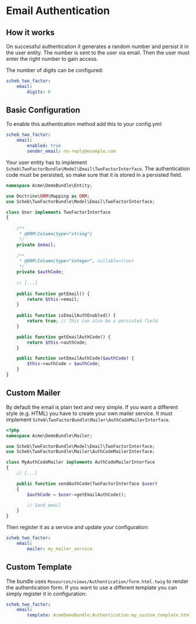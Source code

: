 Email Authentication
====================

## How it works ##

On successful authentication it generates a random number and persist it in the user entity. The number is sent to the user via email. Then the user must enter the right number to gain access.

The number of digits can be configured:

```yaml
scheb_two_factor:
    email:
        digits: 6
```


## Basic Configuration ##

To enable this authentication method add this to your config.yml:

```yaml
scheb_two_factor:
    email:
        enabled: true
        sender_email: no-reply@example.com
```

Your user entity has to implement `Scheb\TwoFactorBundle\Model\Email\TwoFactorInterface`. The authentication code must be persisted, so make sure that it is stored in a persisted field.

```php
namespace Acme\DemoBundle\Entity;

use Doctrine\ORM\Mapping as ORM;
use Scheb\TwoFactorBundle\Model\Email\TwoFactorInterface;

class User implements TwoFactorInterface
{
    
    /**
     * @ORM\Column(type="string")
     */
    private $email;
    
    /**
     * @ORM\Column(type="integer", nullable=true)
     */
    private $authCode;
    
    // [...]
    
    public function getEmail() {
        return $this->email;
    }
    
    public function isEmailAuthEnabled() {
        return true; // This can also be a persisted field
    }

    public function getEmailAuthCode() {
        return $this->authCode;
    }

    public function setEmailAuthCode($authCode) {
        $this->authCode = $authCode;
    }
}
```


## Custom Mailer ##

By default the email is plain text and very simple. If you want a different style (e.g. HTML) you have to create your own mailer service. It must implement `Scheb\TwoFactorBundle\Mailer\AuthCodeMailerInterface`.

```php
<?php
namespace Acme\DemoBundle\Mailer;

use Scheb\TwoFactorBundle\Model\Email\TwoFactorInterface;
use Scheb\TwoFactorBundle\Mailer\AuthCodeMailerInterface;

class MyAuthCodeMailer implements AuthCodeMailerInterface
{
    // [...]

    public function sendAuthCode(TwoFactorInterface $user)
    {
        $authCode = $user->getEmailAuthCode();

        // Send email
    }
}
```

Then register it as a service and update your configuration:

```yaml
scheb_two_factor:
    email:
        mailer: my_mailer_service
```

## Custom Template ##

The bundle uses `Resources/views/Authentication/form.html.twig` to render the authentication form. If you want to use a different template you can simply register it in configuration: 

```yaml
scheb_two_factor:
    email:
        template: AcmeDemoBundle:Authentication:my_custom_template.html.twig
```
